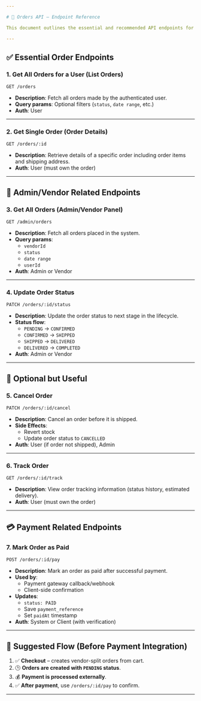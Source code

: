 ```yaml
---

# 🧾 Orders API – Endpoint Reference

This document outlines the essential and recommended API endpoints for managing orders in a multi-vendor eCommerce system.

---
```


## ✅ Essential Order Endpoints

### 1. **Get All Orders for a User (List Orders)**

`GET /orders`

- **Description**: Fetch all orders made by the authenticated user.
- **Query params**: Optional filters (`status`, `date range`, etc.)
- **Auth**: User

---

### 2. **Get Single Order (Order Details)**

`GET /orders/:id`

- **Description**: Retrieve details of a specific order including order items and shipping address.
- **Auth**: User (must own the order)

---

## 🔐 Admin/Vendor Related Endpoints

### 3. **Get All Orders (Admin/Vendor Panel)**

`GET /admin/orders`

- **Description**: Fetch all orders placed in the system.
- **Query params**:
  - `vendorId`
  - `status`
  - `date range`
  - `userId`
- **Auth**: Admin or Vendor

---

### 4. **Update Order Status**

`PATCH /orders/:id/status`

- **Description**: Update the order status to next stage in the lifecycle.
- **Status flow**:
  - `PENDING` → `CONFIRMED`
  - `CONFIRMED` → `SHIPPED`
  - `SHIPPED` → `DELIVERED`
  - `DELIVERED` → `COMPLETED`
- **Auth**: Admin or Vendor

---

## 🛑 Optional but Useful

### 5. **Cancel Order**

`PATCH /orders/:id/cancel`

- **Description**: Cancel an order before it is shipped.
- **Side Effects**:
  - Revert stock
  - Update order status to `CANCELLED`
- **Auth**: User (if order not shipped), Admin

---

### 6. **Track Order**

`GET /orders/:id/track`

- **Description**: View order tracking information (status history, estimated delivery).
- **Auth**: User (must own the order)

---

## 💳 Payment Related Endpoints

### 7. **Mark Order as Paid**

`POST /orders/:id/pay`

- **Description**: Mark an order as paid after successful payment.
- **Used by**:
  - Payment gateway callback/webhook
  - Client-side confirmation
- **Updates**:
  - `status: PAID`
  - Save `payment_reference`
  - Set `paidAt` timestamp
- **Auth**: System or Client (with verification)

---

## 🚦 Suggested Flow (Before Payment Integration)

1. ✅ **Checkout** – creates vendor-split orders from cart.
2. 🕒 **Orders are created with `PENDING` status**.
3. 💰 **Payment is processed externally**.
4. ✅ **After payment**, use `/orders/:id/pay` to confirm.

---
